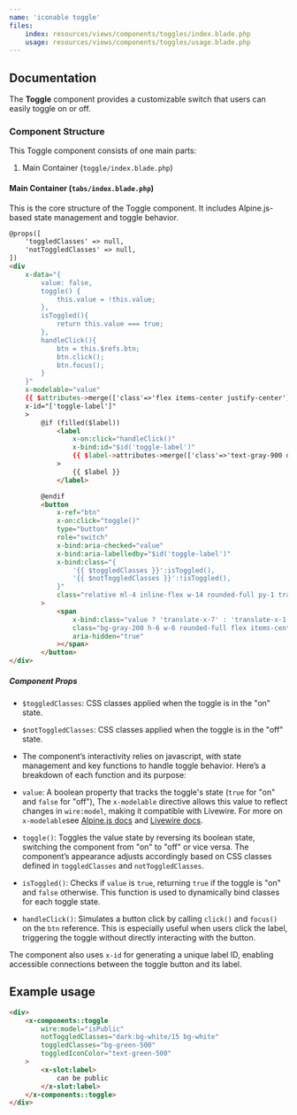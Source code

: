 ```yaml
---
name: 'iconable toggle'
files:
    index: resources/views/components/toggles/index.blade.php
    usage: resources/views/components/toggles/usage.blade.php
---
```


## Documentation 

The **Toggle** component provides a customizable switch that users can easily toggle on or off.

### Component Structure
This Toggle component consists of one main parts:
1. Main Container (``toggle/index.blade.php``) 

#### Main Container (``tabs/index.blade.php``)

This is the core structure of the Toggle component. It includes Alpine.js-based state management and toggle behavior.

```html
@props([
    'toggledClasses' => null,
    'notToggledClasses' => null, 
])
<div
    x-data="{ 
        value: false,
        toggle() {
            this.value = !this.value;
        },
        isToggled(){
            return this.value === true;
        },
        handleClick(){
            btn = this.$refs.btn;
            btn.click();
            btn.focus();
        }
    }"
    x-modelable="value"
    {{ $attributes->merge(['class'=>'flex items-center justify-center']) }}
    x-id="['toggle-label']"
    >
        @if (filled($label))
            <label
                x-on:click="handleClick()"
                x-bind:id="$id('toggle-label')"
                {{ $label->attributes->merge(['class'=>'text-gray-900 dark:text-gray-100 font-semibold']) }}
            >
                {{ $label }}
            </label>

        @endif
        <button
            x-ref="btn"
            x-on:click="toggle()"
            type="button"
            role="switch"
            x-bind:aria-checked="value"
            x-bind:aria-labelledby="$id('toggle-label')"
            x-bind:class="{
                '{{ $toggledClasses }}':isToggled(),
                '{{ $notToggledClasses }}':!isToggled(),
            }"
            class="relative ml-4 inline-flex w-14 rounded-full py-1 transition"
        >
            <span
                x-bind:class="value ? 'translate-x-7' : 'translate-x-1'"
                class="bg-gray-200 h-6 w-6 rounded-full flex items-center justify-center transition duration-300 shadow-md"
                aria-hidden="true"
            ></span>
        </button>
</div>
```

##### Component Props 
- ``$toggledClasses``: CSS classes applied when the toggle is in the "on" state.
- ``$notToggledClasses``: CSS classes applied when the toggle is in the "off" state.

- The component’s interactivity relies on javascript, with state management and key functions to handle toggle behavior. Here’s a breakdown of each function and its purpose:

- ``value``: A boolean property that tracks the toggle's state (``true`` for "on" and ``false`` for "off"),  The ``x-modelable`` directive allows this value to reflect changes in ``wire:model``, making it compatible with Livewire. For more on ``x-modelable``see
[Alpine.js docs](https://alpinejs.dev/directives/modelable) and [Livewire docs](https://livewire.laravel.com/docs/forms#custom-form-controls).

- ``toggle()``: Toggles the value state by reversing its boolean state, switching the component from "on" to "off" or vice versa. The component’s appearance adjusts accordingly based on CSS classes defined in ``toggledClasses`` and ``notToggledClasses``.

- ``isToggled()``: Checks if ``value`` is ``true``, returning ``true`` if the toggle is "on" and ``false`` otherwise. This function is used to dynamically bind classes for each toggle state.

- ``handleClick()``: Simulates a button click by calling ``click()`` and ``focus()`` on the ``btn`` reference. This is especially useful when users click the label, triggering the toggle without directly interacting with the button.

The component also uses ``x-id`` for generating a unique label ID, enabling accessible connections between the toggle button and its label.

## Example usage 

```html
<div>
    <x-components::toggle 
        wire:model="isPublic"
        notToggledClasses="dark:bg-white/15 bg-white"
        toggledClasses="bg-green-500"
        toggledIconColor="text-green-500"
    >
        <x-slot:label>
            can be public
        </x-slot:label>
    </x-components::toggle>
</div> 
```
